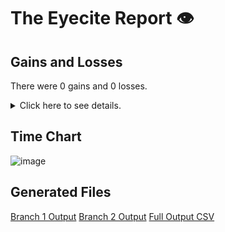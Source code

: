 # The Eyecite Report :eye:



Gains and Losses
---------
There were 0 gains and 0 losses.

<details>
<summary>Click here to see details.</summary>

|     id     |  Gain  |  Loss  |
| ---------- | ------ | ------ |


</details>



Time Chart
---------

![image](https://raw.githubusercontent.com/freelawproject/reporters-db/artifacts/198/results/chart.png)


Generated Files
---------

[Branch 1 Output](https://raw.githubusercontent.com/freelawproject/reporters-db/artifacts/198/results/original.json)
[Branch 2 Output](https://raw.githubusercontent.com/freelawproject/reporters-db/artifacts/198/results/update.json)
[Full Output CSV ](https://raw.githubusercontent.com/freelawproject/reporters-db/artifacts/198/results/output.csv)
